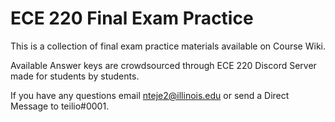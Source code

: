 # ECE 220 Final Exam Practice

This is a collection of final exam practice materials available on Course Wiki.

Available Answer keys are crowdsourced through ECE 220 Discord Server made for students by students. 

If you have any questions email nteje2@illinois.edu or send a Direct Message to teilio#0001.
